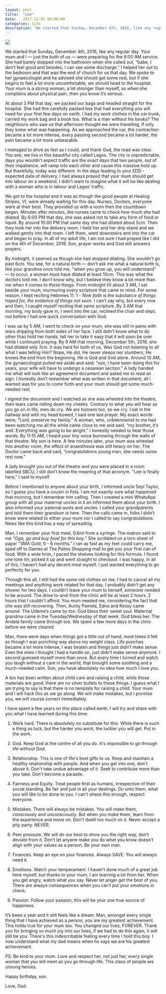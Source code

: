 ```yaml
---
layout: post
title:  "Lee"
date:   2017-12-05 00:00:00
categories: life
description: "We started that Sunday, December 4th, 2016, like any regular day. Your mum and I — just the both of us — were preparing for the 8:00 AM service"
---
```

<img src="{{ site.url }}/assets/article_images/lee/lee.jpg"/>

We started that Sunday, December 4th, 2016, like any regular day. Your mum and I — just the both of us — were preparing for the 8:00 AM service. She had barely stepped into the bathroom when she called out, “babe, I don’t feel good and besides, I can see some discharge.” I helped her out to the bedroom and that was the end of church for us that day. We spoke to her gynaecologist and he advised she should get some rest, but if she begins to feel a lot more uncomfortable, we should head to the hospital. Your mum is a strong woman, a lot stronger than myself, so when she complains about physical pain, then you know it’s serious. 

At about 3 PM that day, we packed our bags and headed straight for the hospital. She had this carefully packed box that had everything you will need for your first few days on earth. I had my work clothes in the car trunk, carried my work bag and a book too. What is a man without his books? The neighbours who saw us that afternoon thought we were travelling, if only they knew what was happening. As we approached the car, the contraction became a lot more intense,  every passing second became a lot harder, the pain became a lot more unbearable. 

I managed to drive as fast as I could, and thank God, the road was clear. You see, we live in this beautiful city called Lagos. The city is unpredictable, days you wouldn’t expect traffic are the exact days that two people, out of their impatience, will ramp into each other and cause this massive hold up. But thankfully, today was different. In the days leading to your EDD - expected date of delivery, I had always prayed that your mum should get into labour on a weekend. I didn’t want to imagine what it will be like dealing with a woman who is in labour and Lagos’ traffic. 

We got to the hospital and it was as though the good people at Healing Stripes, VI, were already waiting for this day. Nurses, Doctors, everyone were at their best. They provided us with a room then the countdown began. Minutes after minutes, the nurses came to check how much she had dilated. By 6:00 PM that day, she was asked not to take any form of food or liquid. By around 10:00 PM that same day she had dilated about 5cm. Then they took her into the delivery room. I held her and her drip stand and we walked gently into that room. I left them, went downstairs and into the car and began to pray. In all of my adult life, I am not sure I had prayed like I did on the 4th of December, 2016. Son, prayer works and God still answers prayers. 

By midnight, it seemed as though she had stopped dilating. She wouldn’t go past 6cm. You see, for a natural birth — don’t ask me what a natural birth is, like your grandma once told me, "when you grow up, you will understand” — to occur, a woman must have dilated at least 10cm. This was what the doctors told me. I don’t know why, but I believe they know a lot more than me when it comes to these things. From midnight till about 3 AM, I sat beside your mum, murmuring every scripture that came to mind. For some reason, I kept reciting Hebrews 11: 1 - *Now faith is the substance of things hoped for, the evidence of things not seen.* I can’t say why, but every now and then, I caught myself reciting that same scripture. By 3 AM that morning, my body gave in, I went into the car, reclined the chair and slept, not before I had one quick conversation with God.

I was up by 5 AM, I went to check on your mum, she was still in pains with tears dripping from both sides of her face. I still didn’t know what to do other than hold her hands, tell her to take it easy that it will soon be over while I continued praying. By 9 AM that morning, December 5th, 2016, she had dilated only 7cm. It was hard for both of us. Was God not listening to all what I was telling Him? Nope, He did, He never sleeps nor slumbers, He knows the end from the beginning. He is God and God alone. Around 10 AM, the gynaecologist pulled me aside and said: "son, I have been doing this for years, your wife will have to undergo a cesarean section.” A lady handed me what will look like an agreement document and asked me to read an sign. I honestly don’t remember what was written in that document, all I wanted was for you to come forth and your mum should get some much-needed rest.

I signed the document and I watched as she was wheeled into the theatre, then tears came rolling down my cheeks. Contrary to what you will hear as you go on in life, men do cry. We are humans too, so we cry. I sat in the hallway and with my head bowed, I said one last prayer. My exact words were, “Lord, preserve my family.” A woman, who, unbeknownst to me had been watching me all the while came close to me and said, “my brother, it’s well. Everything was going to be alright.” I honestly needed to hear those words. By 11:15 AM, I heard your tiny voice burrowing through the walls of that theatre. My son is here. A few minutes later, your mum was wheeled into another room, the effect of anaesthesia was still heavy on her. The Doctor came back and said, “congratulations young man, she needs some rest now.”

A lady brought you out of the theatre and you were placed in a room labelled SBCU, I still don’t know the meaning of that acronym. "Lee is finally here," I said to myself.

Before I mentioned to anyone about your birth, I informed uncle Seyi Taylor, so I guess you have a cousin in Fela. I am not exactly sure what happened that morning, but I remember him calling. Then I created a mini WhatsApp group with all your maternal uncles in it an informed them about your birth. I also informed your paternal aunts and uncles. I called your grandparents and told them their grandson is here. Then the calls came in, folks I didn’t know were related to either your mum nor I called to say congratulations. News like this kind has a way of spreading.

Man, I remember your first meal, 0.6ml from a syringe. The matron said to me *“Oga, go and buy food for this boy.”* She scribbled on a torn sheet of paper “SMA Gold, 0 - 6 months.” I ran as fast as my feet could carry me, sped off to Games at The Palms Shopping mall to get you your first can of food. With a wide brim, I paced the shelves looking for this formula. I found one lone tin, picked it up and went straight to checkout. I was happy, in all of this, I haven’t had any decent meal myself. I just wanted everything to go perfectly for you. 

Through this all, I still had the same old clothes on me, I had to cancel all my meetings and anything work related for that day. I probably didn’t get any shower for two days. I couldn’t leave your mum to herself, someone needed to be around. The drive to-and-from the clinic will be at least 2 hours. 2 hours that I couldn’t afford. You mum needed me, considering the fact that she was still recovering. Then, Aunty Pamela, Edna and Kessy came around. The Udeme’s came by too. God bless their sweet soul. Maternal grandma came in the Tuesday/Wednesday of that week. God bless her. The Andela family came through too. We spent a few more days in the clinic before we were cleared.

Man, there were days when things got a little out of hand, most times it felt as though I was punching way above my weight class. Life punches became a lot more intense, I was beaten and things just didn’t make sense. Even the ones I thought I had a handle on, just didn’t make sense anymore. I second guessed myself more than once. But every time I turned and watch you laugh without a care in the world, that brought some soothing and a much-needed calm. Son, you have absolutely no idea how much I love you.

A ton has been written about child care and raising a child, while those materials are good, there are no silver bullets to these things. I guess what I am trying to say is that there is no template for raising a child. Your mum and I will hack this as we go along. We will make mistakes, but I promise you, we will course correct immediately.

I have spent a few years on this place called earth, I will try and share with you what I have learned during this time:

1. Work hard. There is absolutely no substitute for this. While there is such a thing as luck, but the harder you work, the luckier you will get. Put in the work.

2. God. Keep God at the centre of all you do. It's impossible to go through life without God. 

3. Relationship. This is one of life's best gifts to us. Keep and maintain a healthy relationship with people. And when you get into one, don't abuse it. Don't take undue advantage of it. Seek to contribute more than you take. Don't become a parasite. 

4. Fairness and Equity. Treat people first as humans, irrespective of their social standing. Be fair and just in all your dealings. Do unto them, what you will like to be done to you. I can't stress this enough, respect everyone. 

5. Mistakes. There will always be mistakes. You will make them, consciously and unconsciously. But when you make them, learn from the experience and move on. Don't dwell too much on it. Never accept a pity party. NEVER. 

6. Peer pressure. We will do our best to show you the right way, don’t deviate from it. Don’t let anyone make you do what you know doesn’t align with your values as a person. Be your own man.

7. Finances. Keep an eye on your finances. Always SAVE. You will always need it.

8. Emotions. Watch your temperament. I haven’t done much of a great job here myself, but thanks to your mum, I am learning a lot from her. When you get angry, watch what you say. Never let anger get the best of you. There are always consequences when you can’t put your emotions in check. 

9. Passion. Follow your passion, this will be your one true source of happiness. 

It’s been a year and it still feels like a dream. Man, amongst every single thing that I have achieved as a person, you are my greatest achievement. This holds true for your mum too. You changed our lives, FOREVER.  Thank you for bringing so much joy into our lives, if we had to do this again, it will still be you. There's this indescribable feeling every time I hold this boy. I now understand what my dad means when he says we are his greatest achievement.

PS: Be kind to your mum. Love and respect her, not just her, every single woman that you will meet as you go through life. This class of people are unsung heroes. 

Happy birthday, son. 

Love,
Dad. 